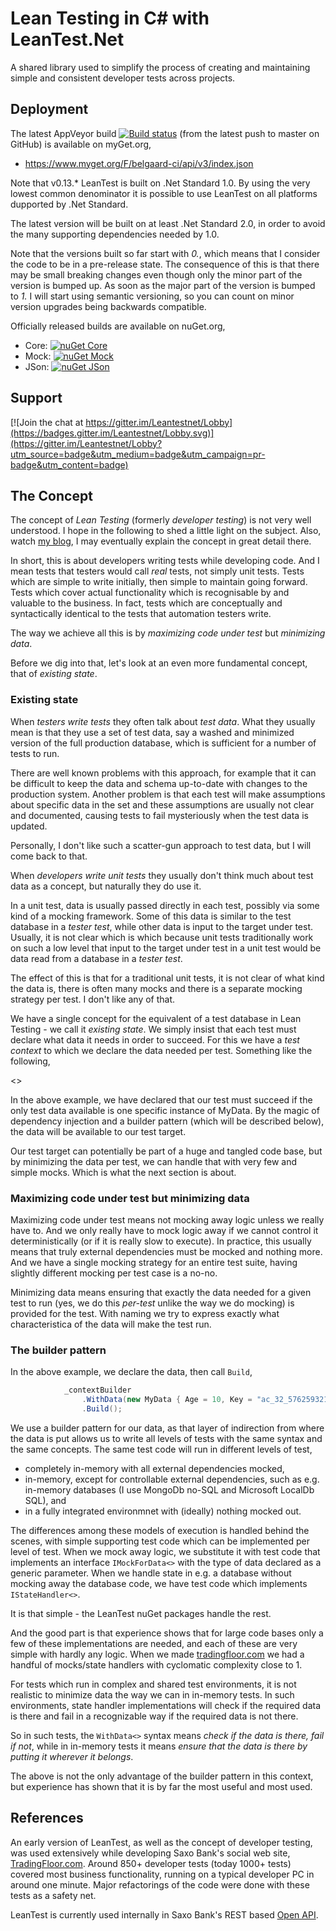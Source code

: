 # Lean Testing in C# with LeanTest.Net
A shared library used to simplify the process of creating and maintaining simple and consistent developer tests across projects.

## Deployment
The latest AppVeyor build [![Build status](https://ci.appveyor.com/api/projects/status/gd05aw9aslc3kgbq/branch/master?svg=true)](https://ci.appveyor.com/project/belgaard/leantest/branch/master) (from the latest push to master on GitHub) is available on myGet.org,
 - https://www.myget.org/F/belgaard-ci/api/v3/index.json

Note that v0.13.* LeanTest is built on .Net Standard 1.0. By using the very lowest common denominator it is possible to use LeanTest on all platforms dupported by .Net Standard.

The latest version will be built on at least .Net Standard 2.0, in order to avoid the many supporting dependencies needed by 1.0.

Note that the versions built so far start with _0._, which means that I consider the code to be in a pre-release state. The consequence of this is that there may be small breaking changes even though only the minor part of the version is bumped up. As soon as the major part of the version is bumped to _1._ I will start using semantic versioning, so you can count on minor version upgrades being backwards compatible.

Officially released builds are available on nuGet.org,
 - Core: [![nuGet Core](https://img.shields.io/nuget/v/LeanTest.Core.svg?style=plastic)](https://www.nuget.org/Packages/LeanTest.Core)
 - Mock: [![nuGet Mock](https://img.shields.io/nuget/v/LeanTest.Mock.svg?style=plastic)](https://www.nuget.org/Packages/LeanTest.Mock)
 - JSon: [![nuGet JSon](https://img.shields.io/nuget/v/LeanTest.JSon.svg?style=plastic)](https://www.nuget.org/Packages/LeanTest.JSon) 
 
 ## Support
 [![Join the chat at https://gitter.im/Leantestnet/Lobby](https://badges.gitter.im/Leantestnet/Lobby.svg)](https://gitter.im/Leantestnet/Lobby?utm_source=badge&utm_medium=badge&utm_campaign=pr-badge&utm_content=badge)

## The Concept
The concept of _Lean Testing_ (formerly _developer testing_) is not very well understood. I hope in the following to shed a little light on the subject. Also, watch [my blog](https://blog.elgaard.com), I may eventually explain the concept in great detail there.

In short, this is about developers writing tests while developing code. And I mean tests that testers would call _real_ tests, not simply unit tests. Tests which are simple to write initially, then simple to maintain going forward. Tests which cover actual functionality which is recognisable by and valuable to the business. In fact, tests which are conceptually and syntactically identical to the tests that automation testers write.

The way we achieve all this is by _maximizing code under test_ but _minimizing data_.

Before we dig into that, let's look at an even more fundamental concept, that of _existing state_.

### Existing state

When _testers write tests_ they often talk about _test data_. What they usually mean is that they use a set of test data, say a washed and minimized version of the full production database, which is sufficient for a number of tests to run. 

There are well known problems with this approach, for example that it can be difficult to keep the data and schema up-to-date with changes to the production system. Another problem is that each test will make assumptions about specific data in the set and these assumptions are usually not clear and documented, causing tests to fail mysteriously when the test data is updated.

Personally, I don't like such a scatter-gun approach to test data, but I will come back to that.

When _developers write unit tests_ they usually don't think much about test data as a concept, but naturally they do use it.

In a unit test, data is usually passed directly in each test, possibly via some kind of a mocking framework. Some of this data is similar to the test database in a _tester test_, while other data is input to the target under test. Usually, it is not clear which is which because unit tests traditionally work on such a low level that input to the target under test in a unit test would be data read from a database in a _tester test_.

The effect of this is that for a traditional unit tests, it is not clear of what kind the data is, there is often many mocks and there is a separate mocking strategy per test. I don't like any of that.

We have a single concept for the equivalent of a test database in Lean Testing - we call it _existing state_. We simply insist that each test must declare what data it needs in order to succeed. For this we have a _test context_ to which we declare the data needed per test. Something like the following,

<<Example of existing state>>

In the above example, we have declared that our test must succeed if the only test data available is one specific instance of MyData. By the magic of dependency injection and a builder pattern (which will be described below), the data will be available to our test target.

Our test target can potentially be part of a huge and tangled code base, but by minimizing the data per test, we can handle that with very few and simple mocks. Which is what the next section is about.

### Maximizing code under test but minimizing data

Maximizing code under test means not mocking away logic unless we really have to. And we only really have to mock logic away if we cannot control it deterministically (or if it is really slow to execute). In practice, this usually means that truly external dependencies must be mocked and nothing more. And we have a single mocking strategy for an entire test suite, having slightly different mocking per test case is a no-no.

Minimizing data means ensuring that exactly the data needed for a given test to run (yes, we do this _per-test_ unlike the way we do mocking) is provided for the test. With naming we try to express exactly what characteristica of the data will make the test run.

### The builder pattern

In the above example, we declare the data, then call `Build`,

````csharp
            _contextBuilder
                .WithData(new MyData { Age = 10, Key = "ac_32_576259321" })
                .Build();
````

We use a builder pattern for our data, as that layer of indirection from where the data is put allows us to write all levels of tests with the same syntax and the same concepts. The same test code will run in different levels of test,

- completely in-memory with all external dependencies mocked,
- in-memory, except for controllable external dependencies, such as e.g. in-memory databases (I use MongoDb no-SQL and Microsoft LocalDb SQL), and
- in a fully integrated environmnet with (ideally) nothing mocked out.

The differences among these models of execution is handled behind the scenes, with simple supporting test code which can be implemented per level of test. When we mock away logic, we substitute it with test code that implements an interface `IMockForData<>` with the type of data declared as a generic parameter. When we handle state in e.g. a database without mocking away the database code, we have test code which implements `IStateHandler<>`.

It is that simple - the LeanTest nuGet packages handle the rest.

And the good part is that experience shows that for large code bases only a few of these implementations are needed, and each of these are very simple with hardly any logic. When we made [tradingfloor.com](https://www.tradingfloor.com/) we had a handful of mocks/state handlers with cyclomatic complexity close to 1.

For tests which run in complex and shared test environments, it is not realistic to minimize data the way we can in in-memory tests. In such environments, state handler implementations will check if the required data is there and fail in a recognizable way if the required data is not there.

So in such tests, the `WithData<>` syntax means _check if the data is there, fail if not_, while in in-memory tests it means _ensure that the data is there by putting it wherever it belongs_.

The above is not the only advantage of the builder pattern in this context, but experience has shown that it is by far the most useful and most used.

## References
An early version of LeanTest, as well as the concept of developer testing, was used extensively while developing Saxo Bank's social web site, [TradingFloor.com](https://www.tradingfloor.com/). Around 850+ developer tests (today 1000+ tests) covered most business functionality, running on a typical developer PC in around one minute. Major refactorings of the code were done with these tests as a safety net.

LeanTest is currently used internally in Saxo Bank's REST based [Open API](https://developer.saxo).
